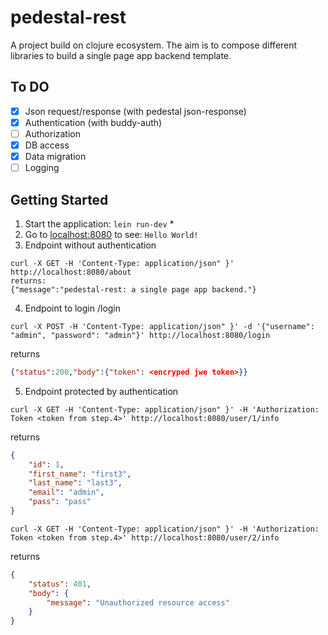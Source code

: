 # pedestal-rest
A project build on clojure ecosystem. The aim is to compose different libraries to build a single page app backend template.

## To DO
- [x] Json request/response (with pedestal json-response)
- [x] Authentication (with buddy-auth)
- [ ] Authorization
- [x] DB access
- [x] Data migration
- [ ] Logging

## Getting Started

1. Start the application: `lein run-dev` \*
2. Go to [localhost:8080](http://localhost:8080/) to see: `Hello World!`
3. Endpoint without authentication
```shell
curl -X GET -H 'Content-Type: application/json" }' http://localhost:8080/about
returns:
{"message":"pedestal-rest: a single page app backend."}
```
4. Endpoint to login /login
```shell
curl -X POST -H 'Content-Type: application/json" }' -d '{"username": "admin", "password": "admin"}' http://localhost:8080/login
```
returns
```json
{"status":200,"body":{"token": <encryped jwe token>}}
```
5. Endpoint protected by authentication
```shell
curl -X GET -H 'Content-Type: application/json" }' -H 'Authorization: Token <token from step.4>' http://localhost:8080/user/1/info
```
returns
```json
{
    "id": 1,
    "first_name": "first3",
    "last_name": "last3",
    "email": "admin",
    "pass": "pass"
}
```
```shell
curl -X GET -H 'Content-Type: application/json" }' -H 'Authorization: Token <token from step.4>' http://localhost:8080/user/2/info
```
returns
```json
{
    "status": 401,
    "body": {
        "message": "Unauthorized resource access"
    }
}
```
